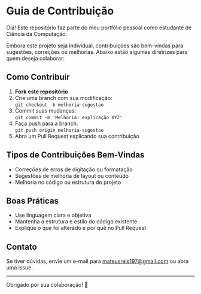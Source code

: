 # Guia de Contribuição

Olá! Este repositório faz parte do meu portfólio pessoal como estudante de Ciência da Computação.

Embora este projeto seja individual, contribuições são bem-vindas para sugestões, correções ou melhorias. Abaixo estão algumas diretrizes para quem deseja colaborar:

## Como Contribuir

1. **Fork este repositório**
2. Crie uma branch com sua modificação:  
   `git checkout -b melhoria-sugestao`
3. Commit suas mudanças:  
   `git commit -m 'Melhoria: explicação XYZ'`
4. Faça push para a branch:  
   `git push origin melhoria-sugestao`
5. Abra um Pull Request explicando sua contribuição

## Tipos de Contribuições Bem-Vindas

- Correções de erros de digitação ou formatação
- Sugestões de melhoria de layout ou conteúdo
- Melhoria no código ou estrutura do projeto

## Boas Práticas

- Use linguagem clara e objetiva
- Mantenha a estrutura e estilo do código existente
- Explique o que foi alterado e por quê no Pull Request

## Contato

Se tiver dúvidas, envie um e-mail para [mateusreis197@gmail.com](mailto:mateusreis197@gmail.com) ou abra uma issue.

---

Obrigado por sua colaboração! 🙌
